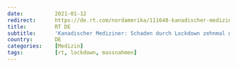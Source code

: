 ```yaml
---
date:          2021-01-12
redirect:      https://de.rt.com/nordamerika/111648-kanadischer-mediziner-schaden-durch-lockdown-zehnmal-groesser-als-nutzen/
title:         RT DE
subtitle:      'Kanadischer Mediziner: Schaden durch Lockdown zehnmal größer als Nutzen'
country:       DE
categories:    [Medizin]
tags:          [rt, lockdown, massnahmen]
---
```

